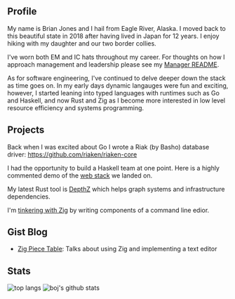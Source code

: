 ## Profile

My name is Brian Jones and I hail from Eagle River, Alaska. I moved back to this beautiful state in 2018 after having lived in Japan for 12 years. I enjoy hiking with my daughter and our two border collies.

I've worn both EM and IC hats throughout my career. For thoughts on how I approach management and leadership please see my [Manager README](https://managerreadme.com/readme/mojobojo).

As for software engineering, I've continued to delve deeper down the stack as time goes on. In my early days dynamic langauges were fun and exciting, however, I started leaning into typed languages with runtimes such as Go and Haskell, and now Rust and Zig as I become more interested in low level resource efficiency and systems programming.

## Projects

Back when I was excited about Go I wrote a Riak (by Basho) database driver: https://github.com/riaken/riaken-core

I had the opportunity to build a Haskell team at one point. Here is a highly commented demo of the [web stack](https://github.com/alasconnect/azure-demo) we landed on.

My latest Rust tool is [DepthZ](https://github.com/mta-solutions/depthz/) which helps graph systems and infrastructure dependencies.

I'm [tinkering with Zig](https://github.com/boj/zany) by writing components of a command line edior.

## Gist Blog

- [Zig Piece Table](https://gist.github.com/boj/83037946521516d324daf1361f13aad6): Talks about using Zig and implementing a text editor

## Stats

![top langs](https://github-readme-stats.vercel.app/api/top-langs/?username=boj&theme=tokyonight&layout=compact) ![boj's github stats](https://github-readme-stats.vercel.app/api?username=boj&theme=tokyonight)

